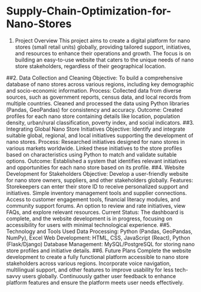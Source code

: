 # Supply-Chain-Optimization-for-Nano-Stores
1. Project Overview
This project aims to create a digital platform for nano stores (small retail units) globally, providing tailored support, initiatives, and resources to enhance their operations and growth. The focus is on building an easy-to-use website that caters to the unique needs of nano store stakeholders, regardless of their geographical location.

##2. Data Collection and Cleaning
Objective: To build a comprehensive database of nano stores across various regions, including key demographic and socio-economic information.
Process:
Collected data from diverse sources, such as government reports, census data, and local records from multiple countries.
Cleaned and processed the data using Python libraries (Pandas, GeoPandas) for consistency and accuracy.
Outcome: Created profiles for each nano store containing details like location, population density, urban/rural classification, poverty index, and social indicators.
##3. Integrating Global Nano Store Initiatives
Objective: Identify and integrate suitable global, regional, and local initiatives supporting the development of nano stores.
Process:
Researched initiatives designed for nano stores in various markets worldwide.
Linked these initiatives to the store profiles based on characteristics using Python to match and validate suitable options.
Outcome: Established a system that identifies relevant initiatives and opportunities for each nano store based on its profile.
##4. Website Development for Stakeholders
Objective: Develop a user-friendly website for nano store owners, suppliers, and other stakeholders globally.
Features:
Storekeepers can enter their store ID to receive personalized support and initiatives.
Simple inventory management tools and supplier connections.
Access to customer engagement tools, financial literacy modules, and community support forums.
An option to review and rate initiatives, view FAQs, and explore relevant resources.
Current Status: The dashboard is complete, and the website development is in progress, focusing on accessibility for users with minimal technological experience.
##5. Technology and Tools Used
Data Processing: Python (Pandas, GeoPandas, NumPy), Excel
Web Development: HTML, CSS, JavaScript (React), Python (Flask/Django)
Database Management: MySQL/PostgreSQL for storing nano store profiles and initiative details.
##6. Future Plans
Complete the website development to create a fully functional platform accessible to nano store stakeholders across various regions.
Incorporate voice navigation, multilingual support, and other features to improve usability for less tech-savvy users globally.
Continuously gather user feedback to enhance platform features and ensure the platform meets user needs effectively.
